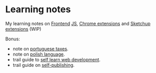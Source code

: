 # Learning notes

My learning notes on [Frontend](notes-js%20frontend%20frameworks.js) [JS](notes-native%20methods.js), [Chrome extensions](notes-chrome%20extensions.js) and [Sketchup extensions](notes-sketchup-extensions.rb) (WIP)

Bonus:

- note on [portuguese taxes](notes-portuguese%20taxes.md).
- note on [polish language](notes-polish%20language.rb).
- trail guide to [self learn web development](trail%20guide-web%20development.md).
- trail guide on [self-publishing](trail%20guide-self%20publishing.md).